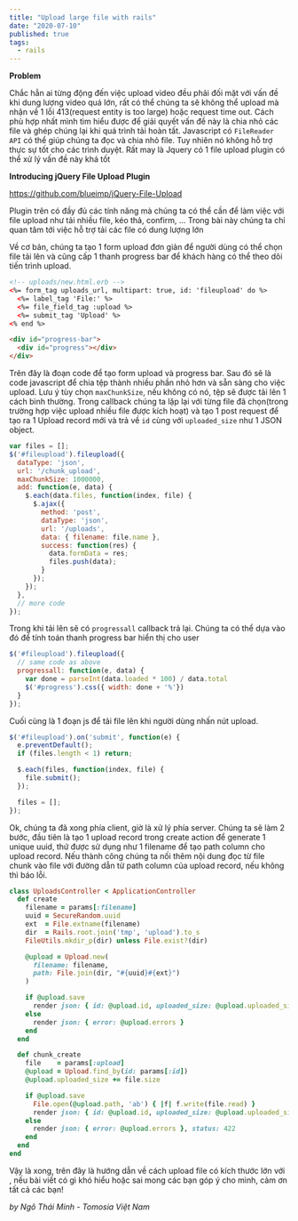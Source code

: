 ```yaml
---
title: "Upload large file with rails"
date: "2020-07-10"
published: true
tags:
  - rails
---
```

**Problem**

Chắc hẳn ai từng động đến việc upload video đều phải đối mặt với vấn đề khi dung lượng video quá lớn, rất có thể chúng ta sẽ không thể upload mà nhận về 1 lỗi 413(request entity is too large) hoặc request time out. Cách phù hợp nhất mình tìm hiểu được để giải quyết vấn đề này là chia nhỏ các file và ghép chúng lại khi quá trình tải hoàn tất. Javascript có `FileReader API` có thể giúp chúng ta đọc và chia nhỏ file. Tuy nhiên nó không hỗ trợ thực sự tốt cho các trình duyệt. Rất may là Jquery có 1 file upload plugin có thể xử lý vấn đề này khá tốt

**Introducing jQuery File Upload Plugin**

https://github.com/blueimp/jQuery-File-Upload

Plugin trên có đầy đủ các tính năng mà chúng ta có thể cần để làm việc với file upload như tải nhiều file, kéo thả, confirm, ... Trong bài này chúng ta chỉ quan tâm tới việc hỗ trợ tải các file có dung lượng lớn

Về cơ bản, chúng ta tạo 1 form upload đơn giản để người dùng có thể chọn file tải lên và cũng cấp 1 thanh progress bar để khách hàng có thể theo dõi tiến trình upload.

```html
<!-- uploads/new.html.erb -->
<%= form_tag uploads_url, multipart: true, id: 'fileupload' do %>
  <%= label_tag 'File:' %>
  <%= file_field_tag :upload %>
  <%= submit_tag 'Upload' %>
<% end %>

<div id="progress-bar">
  <div id="progress"></div>
</div>
```

Trên đây là đoạn code để tạo form upload và progress bar. Sau đó sẽ là code javascript để chia tệp thành nhiều phần nhỏ hơn và sẵn sàng cho việc upload. Lưu ý tùy chọn  `maxChunkSize`, nếu không có nó, tệp sẽ được tải lên 1 cách bình thường. Trong callback chúng ta lặp lại với từng file đã chọn(trong trường hợp việc upload nhiều file được kích hoạt) và tạo 1 post request để tạo ra 1 Upload record mới và trả về `id` cùng với `uploaded_size` như 1 JSON object.

```js
var files = [];
$('#fileupload').fileupload({
  dataType: 'json',
  url: '/chunk_upload',
  maxChunkSize: 1000000,
  add: function(e, data) {
    $.each(data.files, function(index, file) {
      $.ajax({
        method: 'post',
        dataType: 'json',
        url: '/uploads',
        data: { filename: file.name },
        success: function(res) {
          data.formData = res;
          files.push(data);
        }
      });
    });
  },
  // more code
});
```

Trong khi tải lên sẽ có `progressall` callback trả lại. Chúng ta có thể dựa vào đó để tính toán thanh progress bar hiển thị cho user

```js
$('#fileupload').fileupload({
  // same code as above
  progressall: function(e, data) {
    var done = parseInt(data.loaded * 100) / data.total
    $('#progress').css({ width: done + '%'})
  }
});
```

Cuối cùng là 1 đoạn js để tải file lên khi người dùng nhấn nút upload.

```js
$('#fileupload').on('submit', function(e) {
  e.preventDefault();
  if (files.length < 1) return;

  $.each(files, function(index, file) {
    file.submit();
  });

  files = [];
});
```

Ok, chúng ta đã xong phía client, giờ là xử lý phía server. Chúng ta sẽ làm 2 bước, đầu tiên là tạo 1 upload record trong create action để generate 1 unique uuid, thứ được sử dụng như 1 filename để tạo path column cho upload record. Nếu thành công chúng ta nối thêm nội dung đọc từ file chunk vào file với đường dẫn từ path column của upload record, nếu không thì báo lỗi.

```ruby
class UploadsController < ApplicationController
  def create
    filename = params[:filename]
    uuid = SecureRandom.uuid
    ext  = File.extname(filename)
    dir  = Rails.root.join('tmp', 'upload').to_s
    FileUtils.mkdir_p(dir) unless File.exist?(dir)

    @upload = Upload.new(
      filename: filename,
      path: File.join(dir, "#{uuid}#{ext}")
    )

    if @upload.save
      render json: { id: @upload.id, uploaded_size: @upload.uploaded_size }
    else
      render json: { error: @upload.errors }
    end
  end

  def chunk_create
    file    = params[:upload]
    @upload = Upload.find_by(id: params[:id])
    @upload.uploaded_size += file.size

    if @upload.save
      File.open(@upload.path, 'ab') { |f| f.write(file.read) }
      render json: { id: @upload.id, uploaded_size: @upload.uploaded_size }
    else
      render json: { error: @upload.errors }, status: 422
    end
  end
end
```
Vậy là xong, trên đây là hướng dẫn về cách upload file có kích thước lớn với , nếu bài viết có gì khó hiểu hoặc sai mong các bạn góp ý cho mình, cảm ơn tất cả các bạn!

*by Ngô Thái Minh - Tomosia Việt Nam*
